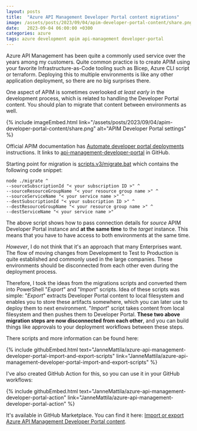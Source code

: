 ```yaml
---
layout: posts
title:  "Azure API Management Developer Portal content migrations"
image: /assets/posts/2023/09/04/apim-developer-portal-content/share.png
date:   2023-09-04 06:00:00 +0300
categories: azure
tags: azure development apim api-management developer-portal
---
```


Azure API Management has been quite a commonly used service over the years among my customers. 
Quite common practice is to create APIM using your favorite Infrastructure-as-Code tooling 
such as Bicep, Azure CLI script or terraform. Deploying this to multiple environments is 
like any other application deployment, so there are no big surprises there.

One aspect of APIM is sometimes overlooked _at least early_ in the development process, 
which is related to handling the Developer Portal content. 
You should plan to migrate that content between environments as well.

{% include imageEmbed.html link="/assets/posts/2023/09/04/apim-developer-portal-content/share.png" alt="APIM Developer Portal settings" %}

Official APIM documentation has [Automate developer portal deployments](https://learn.microsoft.com/en-us/azure/api-management/automate-portal-deployments) instructions.
It links to [api-management-developer-portal](https://github.com/Azure/api-management-developer-portal)
in GitHub. 

Starting point for migration is [scripts.v3/migrate.bat](https://github.com/Azure/api-management-developer-portal/blob/master/scripts.v3/migrate.bat)
which contains the following code snippet:

```batch
node ./migrate ^
--sourceSubscriptionId "< your subscription ID >" ^
--sourceResourceGroupName "< your resource group name >" ^
--sourceServiceName "< your service name >" ^
--destSubscriptionId "< your subscription ID >" ^
--destResourceGroupName "< your resource group name >" ^
--destServiceName "< your service name >"
```

The above script shows how to pass connection details for _source_ APIM Developer Portal instance
and **at the same time** to the _target_ instance. This means that you have to have access to both
environments at the same time. 

_However_, I do not think that it's an approach that many Enterprises want.
The flow of moving changes from Development to Test to Production is 
quite established and commonly used in the large companies.
These environments should be disconnected from each other 
even during the deployment process.

Therefore, I took the ideas from the migrations scripts and converted them
into PowerShell "_Export_" and "_Import_" scripts. 
Idea of these scripts was simple: "_Export_" extracts Developer Portal content
to local filesystem and enables you to store these artifacts somewhere, 
which you can later use to deploy them to next environment. 
"_Import_" script takes content from local filesystem and
then pushes them to Developer Portal. 
**These two above migration steps are now disconnected from each other**, and you can build things like approvals to your deployment workflows between these steps. 

There scripts and more information can be found here:

{% include githubEmbed.html text="JanneMattila/azure-api-management-developer-portal-import-and-export-scripts" link="JanneMattila/azure-api-management-developer-portal-import-and-export-scripts" %}

I've also created GitHub Action for this, so you can use it in your GitHub workflows:

{% include githubEmbed.html text="JanneMattila/azure-api-management-developer-portal-action" link="JanneMattila/azure-api-management-developer-portal-action" %}

It's available in GitHub Marketplace. You can find it here: [Import or export Azure API Management Developer Portal content](https://github.com/marketplace/actions/import-or-export-azure-api-management-developer-portal-content).
